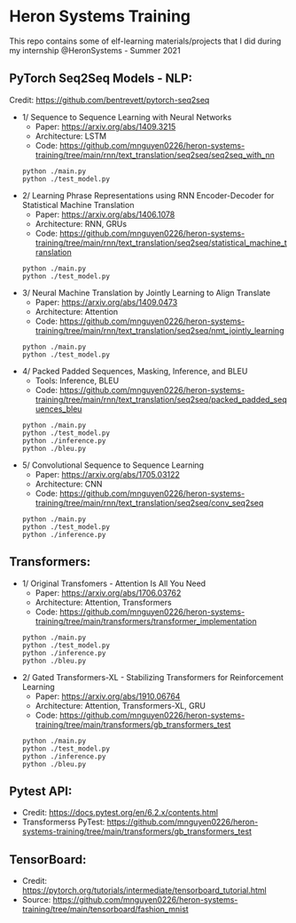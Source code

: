 # Heron Systems Training

This repo contains some of elf-learning materials/projects that I did during my internship @HeronSystems - Summer 2021

## PyTorch Seq2Seq Models - NLP:

Credit: https://github.com/bentrevett/pytorch-seq2seq

- 1/ Sequence to Sequence Learning with Neural Networks
    - Paper: https://arxiv.org/abs/1409.3215
    - Architecture: LSTM
    - Code: https://github.com/mnguyen0226/heron-systems-training/tree/main/rnn/text_translation/seq2seq/seq2seq_with_nn
    ```
    python ./main.py
    python ./test_model.py
    ```
- 2/ Learning Phrase Representations using RNN Encoder-Decoder for Statistical Machine Translation
    - Paper: https://arxiv.org/abs/1406.1078
    - Architecture: RNN, GRUs
    - Code: https://github.com/mnguyen0226/heron-systems-training/tree/main/rnn/text_translation/seq2seq/statistical_machine_translation
    ```
    python ./main.py
    python ./test_model.py
    ```
- 3/ Neural Machine Translation by Jointly Learning to Align Translate
    - Paper: https://arxiv.org/abs/1409.0473
    - Architecture: Attention
    - Code: https://github.com/mnguyen0226/heron-systems-training/tree/main/rnn/text_translation/seq2seq/nmt_jointly_learning
    ```
    python ./main.py
    python ./test_model.py
    ```
- 4/ Packed Padded Sequences, Masking, Inference, and BLEU
    - Tools: Inference, BLEU
    - Code: https://github.com/mnguyen0226/heron-systems-training/tree/main/rnn/text_translation/seq2seq/packed_padded_sequences_bleu
    ```
    python ./main.py
    python ./test_model.py
    python ./inference.py
    python ./bleu.py
    ```
- 5/ Convolutional Sequence to Sequence Learning
    - Paper: https://arxiv.org/abs/1705.03122
    - Architecture: CNN
    - Code: https://github.com/mnguyen0226/heron-systems-training/tree/main/rnn/text_translation/seq2seq/conv_seq2seq
    ```
    python ./main.py
    python ./test_model.py
    python ./inference.py
    ```

## Transformers:
- 1/ Original Transfomers - Attention Is All You Need
    - Paper: https://arxiv.org/abs/1706.03762
    - Architecture: Attention, Transformers
    - Code: https://github.com/mnguyen0226/heron-systems-training/tree/main/transformers/transformer_implementation
    ```
    python ./main.py
    python ./test_model.py
    python ./inference.py
    python ./bleu.py
    ```
- 2/ Gated Transformers-XL - Stabilizing Transformers for Reinforcement Learning
    - Paper: https://arxiv.org/abs/1910.06764
    - Architecture: Attention, Transformers-XL, GRU
    - Code: https://github.com/mnguyen0226/heron-systems-training/tree/main/transformers/gb_transformers_test
    ```
    python ./main.py
    python ./test_model.py
    python ./inference.py
    python ./bleu.py
    ```
    
## Pytest API:
- Credit: https://docs.pytest.org/en/6.2.x/contents.html
- Transformerss PyTest: https://github.com/mnguyen0226/heron-systems-training/tree/main/transformers/gb_transformers_test

## TensorBoard:
- Credit: https://pytorch.org/tutorials/intermediate/tensorboard_tutorial.html
- Source: https://github.com/mnguyen0226/heron-systems-training/tree/main/tensorboard/fashion_mnist